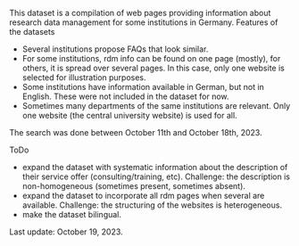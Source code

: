 This dataset is a compilation of web pages providing information about research data management for some institutions in Germany. 
Features of the datasets
* Several institutions propose FAQs that look similar.
* For some institutions, rdm info can be found on one page (mostly), for others, it is spread over several pages. In this case, only one website is selected for illustration purposes.
* Some institutions have information available in German, but not in English. These were not included in the dataset for now.
* Sometimes many departments of the same institutions are relevant. Only one website (the central university website) is used for all.

The search was done between October 11th and October 18th, 2023.

ToDo
* expand the dataset with systematic information about the description of their service offer (consulting/training, etc). Challenge: the description is non-homogeneous (sometimes present, sometimes absent).
* expand the dataset to incorporate all rdm pages when several are available. Challenge: the structuring of the websites is heterogeneous.
* make the dataset bilingual.

Last update: October 19, 2023.
 
